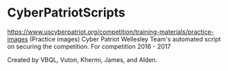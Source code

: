 # CyberPatriotScripts
https://www.uscyberpatriot.org/competition/training-materials/practice-images (Practice images)
Cyber Patriot Wellesley Team's automated script on securing the competition. For competition 2016 - 2017

Created by VBQL, Vuton, Khermi, James, and Alden.

